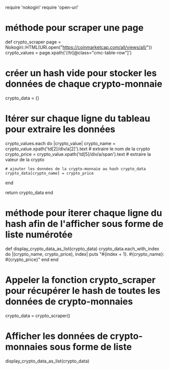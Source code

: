 require 'nokogiri'
require 'open-uri'

# méthode pour scraper une page
def crypto_scraper
  page = Nokogiri::HTML(URI.open("https://coinmarketcap.com/all/views/all/"))
  crypto_values = page.xpath('//tr[@class="cmc-table-row"]')
 
  # créer un hash vide pour stocker les données de chaque crypto-monnaie
  crypto_data = {}

  # Itérer sur chaque ligne du tableau pour extraire les données
  crypto_values.each do |crypto_value|
    crypto_name = crypto_value.xpath('td[2]/div/a[2]').text # extraire le nom de la crypto
    crypto_price = crypto_value.xpath('td[5]/div/a/span').text # extraire la valeur de la crypto

    # ajouter les données de la crypto-monnaie au hash crypto_data
    crypto_data[crypto_name] = crypto_price
  end
 
  return crypto_data
end

# méthode pour iterer chaque ligne du hash afin de l'afficher sous forme de liste numérotée
def display_crypto_data_as_list(crypto_data)
  crypto_data.each_with_index do |(crypto_name, crypto_price), index|
    puts "#{index + 1}. #{crypto_name}: #{crypto_price}"
  end
end

# Appeler la fonction crypto_scraper pour récupérer le hash de toutes les données de crypto-monnaies
crypto_data = crypto_scraper()

# Afficher les données de crypto-monnaies sous forme de liste
display_crypto_data_as_list(crypto_data)